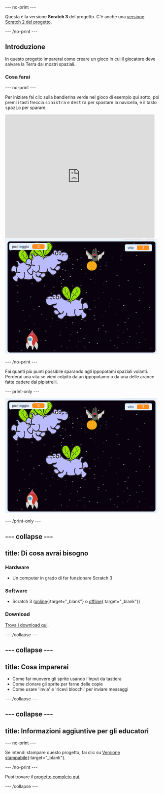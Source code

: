 --- no-print ---

Questa è la versione **Scratch 3** del progetto. C'è anche una [versione Scratch 2 del progetto](https://projects.raspberrypi.org/it-IT/projects/clone-wars-scratch2).

--- /no-print ---

## Introduzione

In questo progetto imparerai come creare un gioco in cui il giocatore deve salvare la Terra dai mostri spaziali.

### Cosa farai

--- no-print ---

Per iniziare fai clic sulla bandierina verde nel gioco di esempio qui sotto, poi premi i tasti freccia <kbd>sinistra</kbd> e <kbd>destra</kbd> per spostare la navicella, e il tasto <kbd>spazio</kbd> per sparare.

<div class="scratch-preview">
  <iframe allowtransparency="true" width="485" height="402" src="https://scratch.mit.edu/projects/embed/417834051/?autostart=false" frameborder="0" scrolling="no"></iframe>
  <img src="images/showcase.png">
</div>

--- /no-print ---

Fai quanti più punti possibile sparando agli ippopotami spaziali volanti. Perderai una vita se vieni colpito da un ippopotamo o da una delle arance fatte cadere dai pipistrelli.

--- print-only ---

![descrizione](images/showcase.png)

--- /print-only ---

--- collapse ---
---
title: Di cosa avrai bisogno
---

### Hardware

+ Un computer in grado di far funzionare Scratch 3

### Software

+ Scratch 3 ([online](https://rpf.io/scratchon){:target="_blank"} o [offline](https://rpf.io/scratchoff){:target="_blank"})

### Download

[Trova i download qui](http://rpf.io/p/it-IT/clone-wars-go).

--- /collapse ---

--- collapse ---
---
title: Cosa imparerai
---

+ Come far muovere gli sprite usando l'input da tastiera
+ Come clonare gli sprite per farne delle copie
+ Come usare 'invia' e 'ricevi blocchi' per inviare messaggi

--- /collapse ---

--- collapse ---
---
title: Informazioni aggiuntive per gli educatori
---

--- no-print ---

Se intendi stampare questo progetto, fai clic su [Versione stampabile](https://projects.raspberrypi.org/it-IT/projects/clone-wars/print){:target="_blank"}.

--- /no-print ---

Puoi trovare il [progetto completo qui](http://rpf.io/p/it-IT/clone-wars-get).

--- /collapse ---